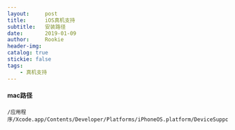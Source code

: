 ```yaml
---
layout:     post
title:      iOS真机支持
subtitle:  	安装路径
date:       2019-01-09
author:     Rookie
header-img: 
catalog: true
stickie: false
tags:
    - 真机支持
---
```


#### mac路径

```
/应用程序/Xcode.app/Contents/Developer/Platforms/iPhoneOS.platform/DeviceSupport
```